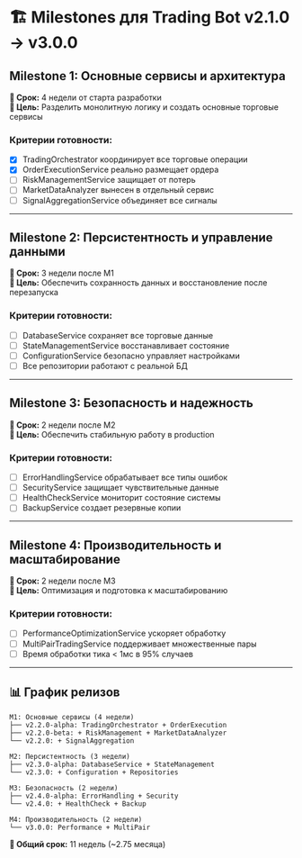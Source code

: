 # 🏗️ Milestones для Trading Bot v2.1.0 → v3.0.0

## Milestone 1: Основные сервисы и архитектура
**📅 Срок:** 4 недели от старта разработки  
**🎯 Цель:** Разделить монолитную логику и создать основные торговые сервисы

### Критерии готовности:
- [x] TradingOrchestrator координирует все торговые операции
- [x] OrderExecutionService реально размещает ордера
- [ ] RiskManagementService защищает от потерь
- [ ] MarketDataAnalyzer вынесен в отдельный сервис
- [ ] SignalAggregationService объединяет все сигналы

---

## Milestone 2: Персистентность и управление данными  
**📅 Срок:** 3 недели после M1  
**🎯 Цель:** Обеспечить сохранность данных и восстановление после перезапуска

### Критерии готовности:
- [ ] DatabaseService сохраняет все торговые данные
- [ ] StateManagementService восстанавливает состояние
- [ ] ConfigurationService безопасно управляет настройками
- [ ] Все репозитории работают с реальной БД

---

## Milestone 3: Безопасность и надежность
**📅 Срок:** 2 недели после M2  
**🎯 Цель:** Обеспечить стабильную работу в production

### Критерии готовности:
- [ ] ErrorHandlingService обрабатывает все типы ошибок
- [ ] SecurityService защищает чувствительные данные
- [ ] HealthCheckService мониторит состояние системы
- [ ] BackupService создает резервные копии

---

## Milestone 4: Производительность и масштабирование
**📅 Срок:** 2 недели после M3  
**🎯 Цель:** Оптимизация и подготовка к масштабированию

### Критерии готовности:
- [ ] PerformanceOptimizationService ускоряет обработку
- [ ] MultiPairTradingService поддерживает множественные пары
- [ ] Время обработки тика < 1мс в 95% случаев

---

## 📊 График релизов

```
M1: Основные сервисы (4 недели)
├── v2.2.0-alpha: TradingOrchestrator + OrderExecution
├── v2.2.0-beta: + RiskManagement + MarketDataAnalyzer  
└── v2.2.0: + SignalAggregation

M2: Персистентность (3 недели)  
├── v2.3.0-alpha: DatabaseService + StateManagement
└── v2.3.0: + Configuration + Repositories

M3: Безопасность (2 недели)
├── v2.4.0-alpha: ErrorHandling + Security
└── v2.4.0: + HealthCheck + Backup

M4: Производительность (2 недели)
└── v3.0.0: Performance + MultiPair
```

**🎯 Общий срок:** 11 недель (~2.75 месяца)  
